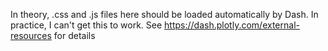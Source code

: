 In theory, .css and .js files here should be loaded automatically by Dash.
In practice, I can't get this to work.
See https://dash.plotly.com/external-resources for details
